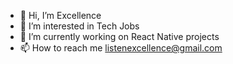 - 👋 Hi, I’m Excellence
- 👀 I’m interested in Tech Jobs
- 🌱 I’m currently working on React Native projects
- 📫 How to reach me listenexcellence@gmail.com 

<!---
listenexcellence/listenexcellence is a ✨ special ✨ repository because its `README.md` (this file) appears on your GitHub profile.
You can click the Preview link to take a look at your changes.
--->
